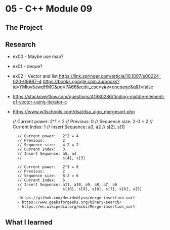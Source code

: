 # 05 - C++ Module 09
## The Project

## Research 
- ex00 - Maybe use map?
- ex01 - deque?
- ex02 - Vector and list
    https://link.springer.com/article/10.1007/s00224-020-09987-4
    https://books.google.com.au/books?id=YMIoy5JwdHMC&pg=PA66&redir_esc=y#v=onepage&q&f=false
- https://stackoverflow.com/questions/41980286/finding-middle-element-of-vector-using-iterator-c
- https://www.w3schools.com/dsa/dsa_algo_mergesort.php

	// Current power:	2^1 = 2
		// Previous:		0
		// Sequence size:	2-0 = 2
		// Current Index: 	1
		// Insert Sequence: a3, a2
		// 					s[2], s[1]

		// Current power:	2^2 = 4
		// Previous:		2
		// Sequence size:	4-2 = 2
		// Current Index: 	3
		// Insert Sequence: a5, a4
		// 					s[4], s[3]

		// Current power:	2^3 = 8
		// Previous:		2
		// Sequence size:	8-2 = 6
		// Current Index: 	5
		// Insert Sequence: a11, a10, a9, a8, a7, a6
		// 					s[10], s[9], s[8], s[7], s[6], s[5]
        
        -https://github.com/decidedlyso/merge-insertion-sort
        - https://www.geeksforgeeks.org/binary-search/
        - https://en.wikipedia.org/wiki/Merge-insertion_sort
        


## What I learned

